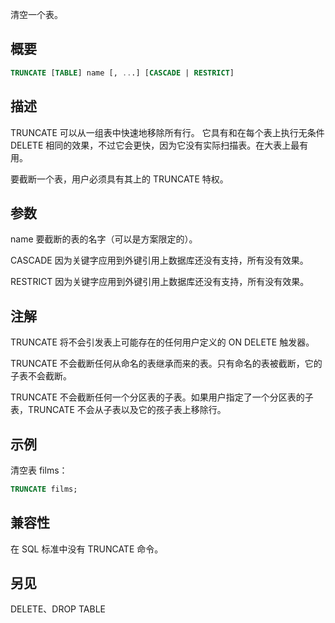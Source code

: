 清空一个表。

## 概要

```sql
TRUNCATE [TABLE] name [, ...] [CASCADE | RESTRICT]
```

## 描述
TRUNCATE 可以从一组表中快速地移除所有行。 它具有和在每个表上执行无条件 DELETE 相同的效果，不过它会更快，因为它没有实际扫描表。在大表上最有用。

要截断一个表，用户必须具有其上的 TRUNCATE 特权。

## 参数

name
要截断的表的名字（可以是方案限定的）。

CASCADE
因为关键字应用到外键引用上数据库还没有支持，所有没有效果。

RESTRICT
因为关键字应用到外键引用上数据库还没有支持，所有没有效果。

## 注解
TRUNCATE 将不会引发表上可能存在的任何用户定义的 ON DELETE 触发器。

TRUNCATE 不会截断任何从命名的表继承而来的表。只有命名的表被截断，它的子表不会截断。

TRUNCATE 不会截断任何一个分区表的子表。如果用户指定了一个分区表的子表，TRUNCATE 不会从子表以及它的孩子表上移除行。

## 示例
清空表 films：

```sql
TRUNCATE films;
```

## 兼容性
在 SQL 标准中没有 TRUNCATE 命令。

## 另见
DELETE、DROP TABLE
